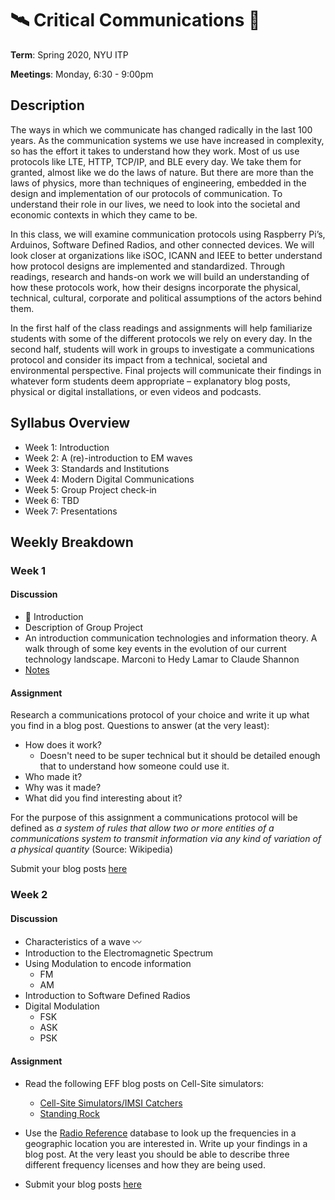 # :artificial_satellite: Critical Communications :satellite:

**Term**: Spring 2020,  NYU ITP

**Meetings**: Monday, 6:30 - 9:00pm



## Description

The ways in which we communicate has changed radically in the last  100 years. As the communication systems we use have increased in  complexity, so has the effort it takes to understand how they work. Most  of us use protocols like LTE, HTTP, TCP/IP, and BLE every day. We take  them for granted, almost like we do the laws of nature. But there are  more than the laws of physics, more than techniques of engineering,  embedded in the design and implementation of our protocols of  communication. To understand their role in our lives, we need to look  into the societal and economic contexts in which they came to be.

In this class, we will examine communication protocols using  Raspberry Pi’s, Arduinos, Software Defined Radios, and other connected  devices. We will look closer at organizations like iSOC, ICANN and IEEE  to better understand how protocol designs are implemented and  standardized. Through readings, research and hands-on work we will build  an understanding of how these protocols work, how their designs  incorporate the physical, technical, cultural, corporate and political  assumptions of the actors behind them.

In the first half of the class readings and assignments will help  familiarize students with some of the different protocols we rely on  every day. In the second half, students will work in groups to  investigate a communications protocol and consider its impact from a  technical, societal and environmental perspective. Final projects will  communicate their findings in whatever form students deem appropriate –   explanatory blog posts, physical or digital installations, or even  videos and podcasts.			  		  



## Syllabus Overview

- Week 1: Introduction
- Week 2: A (re)-introduction to EM waves
- Week 3: Standards and Institutions
- Week 4: Modern Digital Communications
- Week 5: Group Project check-in
- Week 6: TBD
- Week 7: Presentations



## Weekly Breakdown

### Week 1

#### Discussion

- :wave: Introduction
- Description of Group Project
- An introduction communication technologies and information theory. A walk through of some key events in the evolution of our current technology landscape. Marconi to Hedy Lamar to Claude Shannon
- [Notes](week1.md)

#### Assignment

Research a communications protocol of your choice and write it up what you find in a blog post. Questions to answer (at the very least):

- How does it work? 
  - Doesn't need to be super technical but it should be detailed enough that to understand how someone could use it.  
- Who made it?
- Why was it made?
- What did you find interesting about it?

For the purpose of this assignment a communications protocol will be defined as *a system of rules that allow two or more entities of a communications system to transmit information via any kind of variation of a physical quantity* (Source: Wikipedia)

Submit your blog posts [here](https://forms.gle/WJwU5EwnH1ZCDm6q8)



### Week 2

#### Discussion

- Characteristics of a wave :wavy_dash:
- Introduction to the Electromagnetic Spectrum
- Using Modulation to encode information
  - FM
  - AM
- Introduction to Software Defined Radios
- Digital Modulation
  - FSK
  - ASK
  - PSK

#### Assignment

- Read the following EFF blog posts on Cell-Site simulators:
  - [Cell-Site Simulators/IMSI Catchers](https://www.eff.org/pages/cell-site-simulatorsimsi-catchers)
  - [Standing Rock](https://www.eff.org/deeplinks/2016/12/investigating-law-enforcements-use-technology-surveil-and-disrupt-nodapl-water)

- Use the [Radio Reference](https://www.radioreference.com/apps/db/) database to look up the frequencies in a geographic location you are interested in. Write up your findings in a blog post. At the very least you should be able to describe three different frequency licenses and how they are being used.

 

- Submit your blog posts [here](https://forms.gle/Qi81Xe2sCpBMn5Zq8)